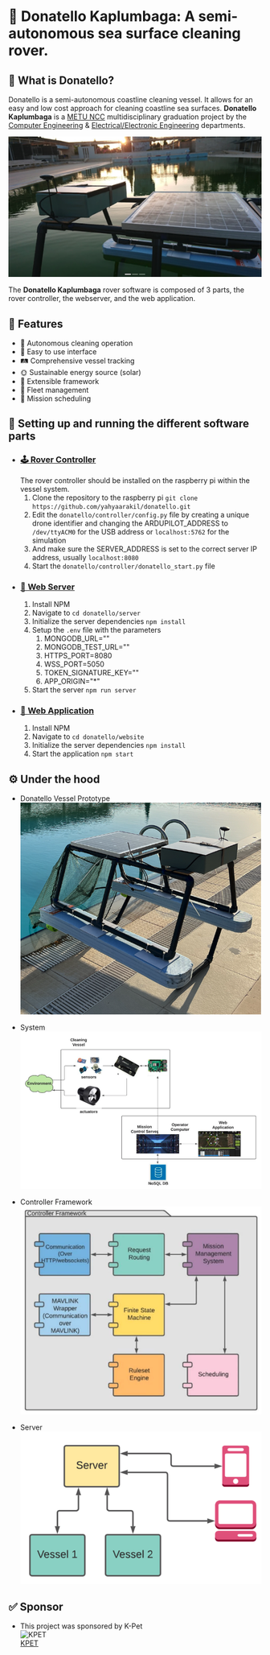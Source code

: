 # 🐢 Donatello Kaplumbaga: A semi-autonomous sea surface cleaning rover.

## 💫  What is Donatello?
Donatello is a semi-autonomous coastline cleaning vessel. It allows for an easy and low cost approach for cleaning coastline sea surfaces.
**Donatello Kaplumbaga** is a [METU NCC](https://ncc.metu.edu.tr/) multidisciplinary graduation project by the [Computer Engineering](https://ncc.metu.edu.tr/cng/home) & [Electrical/Electronic Engineering](https://ncc.metu.edu.tr/eee/home) departments.

![Main](https://github.com/yahyaarakil/donatello/blob/main/images/main_image.png)

The **Donatello Kaplumbaga** rover software is composed of 3 parts, the rover controller, the webserver, and the web application.

## 💫  Features
 - 🤖 Autonomous cleaning operation
 - 👤 Easy to use interface
 - 🛤️ Comprehensive vessel tracking
 - 🌞 Sustainable energy source (solar)
 - 🧮 Extensible framework
 - 🚚 Fleet management
 - 📅 Mission scheduling

## 📖 Setting up and running the different software parts
 - ### [🕹️ Rover Controller](#)
    The rover controller should be installed on the raspberry pi within the vessel system.
    1. Clone the repository to the raspberry pi `git clone https://github.com/yahyaarakil/donatello.git`
    2. Edit the `donatello/controller/config.py` file by creating a unique drone identifier and changing the ARDUPILOT_ADDRESS to `/dev/ttyACM0` for the USB address or `localhost:5762` for the simulation
    3. And make sure the SERVER_ADDRESS is set to the correct server IP address, usually `localhost:8080`
    4. Start the `donatello/controller/donatello_start.py` file
 - ### [📡 Web Server](#)
    1. Install NPM
    2. Navigate to `cd donatello/server`
    3. Initialize the server dependencies `npm install`
    4. Setup the `.env` file with the parameters
       1. MONGODB_URL=""
       2. MONGODB_TEST_URL=""
       3. HTTPS_PORT=8080
       4. WSS_PORT=5050
       5. TOKEN_SIGNATURE_KEY=""
       6. APP_ORIGIN="*"
    5. Start the server `npm run server`
 - ### [📱 Web Application](#)
    1. Install NPM
    2. Navigate to `cd donatello/website`
    3. Initialize the server dependencies `npm install`
    4. Start the application `npm start`

## ⚙️ Under the hood
 - Donatello Vessel Prototype\
![Vessel](https://github.com/yahyaarakil/donatello/blob/main/images/body_image.png)

 - System\
![System](https://github.com/yahyaarakil/donatello/blob/main/images/system_image.png)

 - Controller Framework\
![Framework](https://github.com/yahyaarakil/donatello/blob/main/images/frameword_image.png)

 - Server\
![Server](https://github.com/yahyaarakil/donatello/blob/main/images/server_image.png)

## ✅ Sponsor
 - This project was sponsored by K-Pet\
![KPET](https://ktpetrolleri.com/wp-content/uploads/2021/10/k-pet_logo.png)\
[KPET](https://ktpetrolleri.com/odtu/)